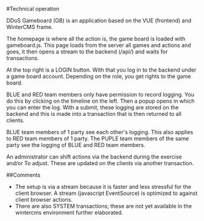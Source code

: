 #Technical operation

DDoS Gameboard (GB) is an application based on the VUE (frontend) and WinterCMS
frame.

The homepage is where all the action is, the game board is loaded with gameboard.js.
This page loads from the server all games and actions and goes, it  then opens
a stream to the backend (/api/) and waits for transactions.

At the top right is a LOGIN button. With that you log in to the backend under a game board
account. Depending on the role, you get rights to the game board.

BLUE and RED team members only have permission to record logging. You do this
by clicking on the timeline on the left. Then a popup opens in which you
can enter the log. With a submit, these logging are stored on the backend
and this is made into a transaction that is then returned to all clients.

BLUE team members of 1 party see each other's logging. This also applies to RED team members of 1 party.
The PUPLE team members of the same party see the logging of BLUE and RED team members.

An administrator can shift actions via the backend during the exercise and/or
To adjust. These are updated on the clients via another transaction.

##Comments

- The setup is via a stream because it is faster and less stressful for the
client browser. A stream (javascript EventSource) is optimized to
against client browser actions.
- There are also SYSTEM transactions; these are not yet available in the wintercms environment
further elaborated.
